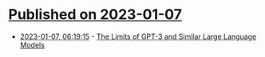 # [Published on 2023-01-07](index.md)

* [2023-01-07, 06:19:15](https://news.ycombinator.com/item?id=34285717) - [The Limits of GPT-3 and Similar Large Language Models](https://link.springer.com/article/10.1007/s11023-022-09602-0)
